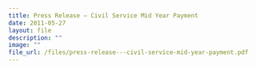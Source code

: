 ```yaml
---
title: Press Release – Civil Service Mid Year Payment
date: 2011-05-27
layout: file
description: ""
image: ""
file_url: /files/press-release---civil-service-mid-year-payment.pdf
---
```

